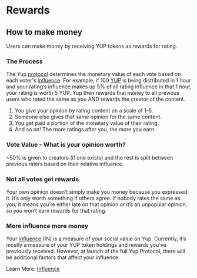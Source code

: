 # Rewards

## How to make money

Users can make money by receiving YUP tokens as rewards for rating.
### The Process

The Yup [protocol](/protocol.md) determines the monetary value of each vote based on each voter's [influence](https://docs.yup.io/#/protocol?id=influence). For example, if 100 [YUP](/token.md) is being distributed in 1 hour and your rating’s influence makes up 5% of all rating influence in that 1 hour, your rating is worth 5 YUP. Yup then rewards that money to all previous users who rated the same as you AND rewards the creator of the content.

1. You give your opinion by rating content on a scale of 1-5.
2. Someone else gives that same opinion for the same content.
3. You get paid a portion of the monetary value of their rating.
4. And so on! The more ratings after you, the more you earn.

### Vote Value - What is your opinion worth?

~50% is given to creators (if one exists) and the rest is split between previous raters based on their relative influence.

### Not all votes get rewards

Your own opinion doesn’t simply make you money because you expressed it. It’s only worth something if others agree. If nobody rates the same as you, it means you’re either late on that opinion or it’s an unpopular opinion, so you won’t earn rewards for that rating.

### More influence more money

Your [influence](https://docs.yup.io/#/protocol?id=influence) (IN) is a measure of your social value on Yup. Currently, it’s mostly a measure of your YUP token holdings and rewards you’ve previously received. However, at launch of the full Yup Protocol, there will be additional factors that affect your influence.

Learn More: [Influence](https://docs.yup.io/#/protocol?id=influence)

<style>
{
  box-sizing: border-box;
}

.column {
  float: left;
  width: 30%;
  padding: 4px;
}

.row:after {
  content: "";
  align-items:center;
  display: table;
  clear: both;
}

.img {
  box-shadow: 0px 0px 2px #a2a2a2;
}
</style>
